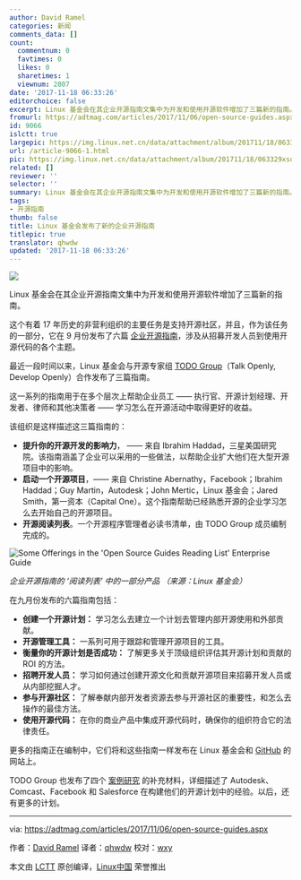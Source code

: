 ```yaml
---
author: David Ramel
categories: 新闻
comments_data: []
count:
  commentnum: 0
  favtimes: 0
  likes: 0
  sharetimes: 1
  viewnum: 2807
date: '2017-11-18 06:33:26'
editorchoice: false
excerpt: Linux 基金会在其企业开源指南文集中为开发和使用开源软件增加了三篇新的指南。
fromurl: https://adtmag.com/articles/2017/11/06/open-source-guides.aspx
id: 9066
islctt: true
largepic: https://img.linux.net.cn/data/attachment/album/201711/18/063329xsocsos9w6f1ss1p.jpg
url: /article-9066-1.html
pic: https://img.linux.net.cn/data/attachment/album/201711/18/063329xsocsos9w6f1ss1p.jpg.thumb.jpg
related: []
reviewer: ''
selector: ''
summary: Linux 基金会在其企业开源指南文集中为开发和使用开源软件增加了三篇新的指南。
tags:
- 开源指南
thumb: false
title: Linux 基金会发布了新的企业开源指南
titlepic: true
translator: qhwdw
updated: '2017-11-18 06:33:26'
---
```


![](https://img.linux.net.cn/data/attachment/album/201711/18/063329xsocsos9w6f1ss1p.jpg)


Linux 基金会在其企业开源指南文集中为开发和使用开源软件增加了三篇新的指南。


这个有着 17 年历史的非营利组织的主要任务是支持开源社区，并且，作为该任务的一部分，它在 9 月份发布了六篇 [企业开源指南](https://www.linuxfoundation.org/resources/open-source-guides/)，涉及从招募开发人员到使用开源代码的各个主题。


最近一段时间以来，Linux 基金会与开源专家组 [TODO Group](http://todogroup.org/)（Talk Openly, Develop Openly）合作发布了三篇指南。


这一系列的指南用于在多个层次上帮助企业员工 —— 执行官、开源计划经理、开发者、律师和其他决策者 —— 学习怎么在开源活动中取得更好的收益。


该组织是这样描述这三篇指南的：


* **提升你的开源开发的影响力**， —— 来自 Ibrahim Haddad，三星美国研究院。该指南涵盖了企业可以采用的一些做法，以帮助企业扩大他们在大型开源项目中的影响。
* **启动一个开源项目**，—— 来自 Christine Abernathy，Facebook；Ibrahim Haddad；Guy Martin，Autodesk；John Mertic，Linux 基金会；Jared Smith，第一资本（Capital One）。这个指南帮助已经熟悉开源的企业学习怎么去开始自己的开源项目。
* **开源阅读列表**。一个开源程序管理者必读书清单，由 TODO Group 成员编制完成的。


![Some Offerings in the 'Open Source Guides Reading List' Enterprise Guide](https://img.linux.net.cn/data/attachment/album/201711/18/063330cigcl5v7liw0ipt7.jpg)


*企业开源指南的 ‘阅读列表’ 中的一部分产品 （来源：Linux 基金会）*


在九月份发布的六篇指南包括：


* **创建一个开源计划：** 学习怎么去建立一个计划去管理内部开源使用和外部贡献。
* **开源管理工具：** 一系列可用于跟踪和管理开源项目的工具。
* **衡量你的开源计划是否成功：** 了解更多关于顶级组织评估其开源计划和贡献的 ROI 的方法。
* **招聘开发人员：** 学习如何通过创建开源文化和贡献开源项目来招募开发人员或从内部挖掘人才。
* **参与开源社区：** 了解奉献内部开发者资源去参与开源社区的重要性，和怎么去操作的最佳方法。
* **使用开源代码：** 在你的商业产品中集成开源代码时，确保你的组织符合它的法律责任。


更多的指南正在编制中，它们将和这些指南一样发布在 Linux 基金会和 [GitHub](https://github.com/todogroup/guides) 的网站上。


TODO Group 也发布了四个 [案例研究](https://github.com/todogroup/guides/tree/master/casestudies) 的补充材料，详细描述了 Autodesk、Comcast、Facebook 和 Salesforce 在构建他们的开源计划中的经验。以后，还有更多的计划。




---


via: <https://adtmag.com/articles/2017/11/06/open-source-guides.aspx>


作者：[David Ramel](https://adtmag.com/forms/emailtoauthor.aspx?AuthorItem=%7B53762E17-6187-46B4-8C04-9DFA282EBB67%7D&ArticleItem=%7B855B2913-5DCF-4871-8563-6D88DA5A7C3C%7D) 译者：[qhwdw](https://github.com/qhwdw) 校对：[wxy](https://github.com/wxy)


本文由 [LCTT](https://github.com/LCTT/TranslateProject) 原创编译，[Linux中国](https://linux.cn/) 荣誉推出